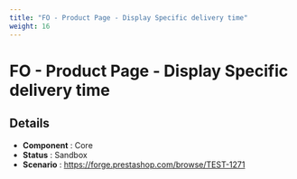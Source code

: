 ```yaml
---
title: "FO - Product Page - Display Specific delivery time"
weight: 16
---
```


# FO - Product Page - Display Specific delivery time
## Details
* **Component** : Core
* **Status** : Sandbox
* **Scenario** : https://forge.prestashop.com/browse/TEST-1271
